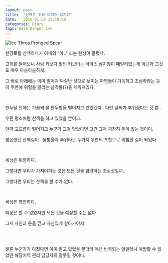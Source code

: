 ```yaml
---
layout: post
title:  "산책로 위의 아이스 삼지창"
date:   2016-01-30 17:10:00
categories: Diary
tags: Walk Danger Ice
---
```


![Ice Threa Pronged Spear](https://lh3.googleusercontent.com/AbwCFwCBvXhEsJ95hDa6R8WdTxsZ8Ynh3-FagN3Pv7DUlVxUJBTYZ6ZRSf53eRoZOoJZVtBsII6QWduhRjAJWlUZLOmNMoGXiaiSwwVhEMuByoP_OjLiOOsZJZ7BeQoxWQ_J5dNbiU1ibwnyTUCga3TpKJdbJTaN2tfoNGZTkDY3Fxl-oxKs60ua1Y-lX4wkEnO4_cdP73242Nidwhlu3FqZ3Jsin_VgdVhjQ-0vt8gV3HiebZRuKmbpImrDVEna8aTVxYWfBAdgjcMqtdw8qpaYZR53EjsKGBYGgqSwRgfn1DLKtcb2hT3n83VYGacM7TtfRSxnFQ1EdAw2Xc8ArV4Tg5Ka04-BXBS6gXN1hfoBOcsgJNFf9tEnvx3ayfHaPHIGQxri5Xu1vulweMyCm5ynqxBOifAlQz1g1EGZi57ZDOq1KddZT2-0VTPA6cRtZ2luDoknGpSayntIvtKIlM1t004X0zZoND98J3KI7f70z4Rf6HlPQMhURRjkaIB4kvS01Z48oTF1T5BHIBrx47JZSwJblvolJO_KvP91GhpzipIRMD0JbyLUdcR_hNIdg7dh=w385-h683-no)

한강로를 산책하다가 
아내의 "아.." 라는 탄성이 들렸다.

고개를 들어보니 
사람 키보다 훨씬 커보이는 아이스 삼지창이 매달려있는게 아닌가 
그것도 매우 아슬아슬하게..

<!--more-->

그 바로 아래에는 
이미 떨어져 박살난 것으로 보이는 파편들이 가득하고
조심하라는 듯이 주변에 위험을 알리는 삼각뿔(?)을 세워져있다.

</br>

한두달 전에는 가끔씩 물 한두방울 떨어지고 있었겠지..
다만 날씨가 추워졌다는 것 뿐.. 

우린 평소처럼 산책을 하고 있었을 뿐이고..

만약 고드름이 떨어지고 누군가 그걸 맞았다면
그건 그저 굉장히 운이 없는 것이다.

평온했던 산책길이.. 
물방울과 추위라는 두가지 우연의 조합으로 위험한 길이 되었다.

</br>

세상은 위험하다.

그렇다면 우리가 가져야하는 것은 
모든 것을 염려하는 조심성일까.. 

그렇다면 우리는 산책을 할 수가 없다.

</br>

세상은 복잡하다.

예상은 할 수 있있지만
모든 것을 예상할 수는 없다

그저 자신과 운을 믿고 자신있게 살아가야지

</br><br/>

물론 누군가가 다쳤다면
이미 알고 있었을 뿐더러 매년 반복되는 일일테니 
예방할 수 있었던 해당지역 관리 담당자의 잘못일 것이다.

